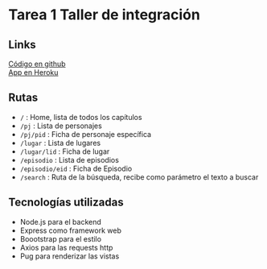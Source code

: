 # Tarea 1 Taller de integración

## Links

[Código en github](https://github.com/vaetchegaray/tarea01_integracion)  
[App en Heroku](https://integracion-t-01-vaetchegaray.herokuapp.com/)

## Rutas

- `/` : Home, lista de todos los capítulos
- `/pj` : Lista de personajes
- `/pj/pid` : Ficha de personaje específica
- `/lugar` : Lista de lugares
- `/lugar/lid` : Ficha de lugar
- `/episodio` : Lista de episodios
- `/episodio/eid` : Ficha de Episodio
- `/search` : Ruta de la búsqueda, recibe como parámetro el texto a buscar

## Tecnologías utilizadas

- Node.js para el backend
- Express como framework web
- Boootstrap para el estilo
- Axios para las requests http
- Pug para renderizar las vistas
